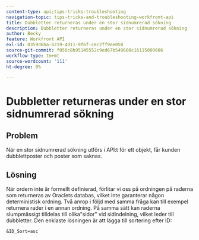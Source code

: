 ```yaml
---
content-type: api;tips-tricks-troubleshooting
navigation-topic: tips-tricks-and-troubleshooting-workfront-api
title: Dubbletter returneras under en stor sidnumrerad sökning
description: Dubbletter returneras under en stor sidnumrerad sökning
author: Becky
feature: Workfront API
exl-id: 0359d6ba-b219-4d11-9f6f-cec2ff9ee058
source-git-commit: f050c8b95145552c9ed67b549608c16115000606
workflow-type: tm+mt
source-wordcount: '111'
ht-degree: 0%

---
```



# Dubbletter returneras under en stor sidnumrerad sökning

## Problem

När en stor sidnumrerad sökning utförs i API:t för ett objekt, får kunden dubblettposter och poster som saknas.

## Lösning

När ordern inte är formellt definierad, förlitar vi oss på ordningen på raderna som returneras av Oraclets databas, vilket inte garanterar någon deterministisk ordning. Två anrop i följd med samma fråga kan till exempel returnera rader i en annan ordning. På samma sätt kan raderna slumpmässigt tilldelas till olika&quot;sidor&quot; vid sidindelning, vilket leder till dubbletter. Den enklaste lösningen är att lägga till sortering efter ID:

```
&ID_Sort=asc
```

